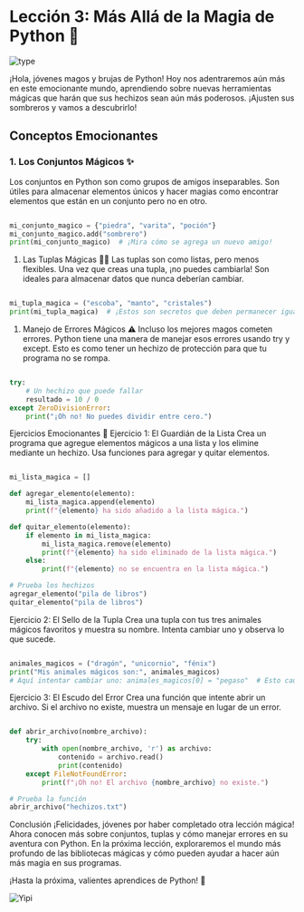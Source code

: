 
# Lección 3: Más Allá de la Magia de Python 🌌

![type](https://res.cloudinary.com/dukgkrpft/image/upload/v1731876586/lessons/Mas-alla-de-la-magia-de-python/dym1jvr2lhsu8cswdrux.avif)

¡Hola, jóvenes magos y brujas de Python! Hoy nos adentraremos aún más en este emocionante mundo, aprendiendo sobre nuevas herramientas mágicas que harán que sus hechizos sean aún más poderosos. ¡Ajusten sus sombreros y vamos a descubrirlo!

## Conceptos Emocionantes

### 1. Los Conjuntos Mágicos ✨

Los conjuntos en Python son como grupos de amigos inseparables. Son útiles para almacenar elementos únicos y hacer magias como encontrar elementos que están en un conjunto pero no en otro.

```python

mi_conjunto_magico = {"piedra", "varita", "poción"}
mi_conjunto_magico.add("sombrero")
print(mi_conjunto_magico)  # ¡Mira cómo se agrega un nuevo amigo!
```

1. Las Tuplas Mágicas 🧙‍♂️
Las tuplas son como listas, pero menos flexibles. Una vez que creas una tupla, ¡no puedes cambiarla! Son ideales para almacenar datos que nunca deberían cambiar.

```python

mi_tupla_magica = ("escoba", "manto", "cristales")
print(mi_tupla_magica)  # ¡Estos son secretos que deben permanecer iguales!
```

1. Manejo de Errores Mágicos ⚠️
Incluso los mejores magos cometen errores. Python tiene una manera de manejar esos errores usando try y except. Esto es como tener un hechizo de protección para que tu programa no se rompa.

```python

try:
    # Un hechizo que puede fallar
    resultado = 10 / 0
except ZeroDivisionError:
    print("¡Oh no! No puedes dividir entre cero.")
```

Ejercicios Emocionantes 🔮
Ejercicio 1: El Guardián de la Lista
Crea un programa que agregue elementos mágicos a una lista y los elimine mediante un hechizo. Usa funciones para agregar y quitar elementos.

```python

mi_lista_magica = []

def agregar_elemento(elemento):
    mi_lista_magica.append(elemento)
    print(f"{elemento} ha sido añadido a la lista mágica.")

def quitar_elemento(elemento):
    if elemento in mi_lista_magica:
        mi_lista_magica.remove(elemento)
        print(f"{elemento} ha sido eliminado de la lista mágica.")
    else:
        print(f"{elemento} no se encuentra en la lista mágica.")

# Prueba los hechizos
agregar_elemento("pila de libros")
quitar_elemento("pila de libros")
```

Ejercicio 2: El Sello de la Tupla
Crea una tupla con tus tres animales mágicos favoritos y muestra su nombre. Intenta cambiar uno y observa lo que sucede.

```python

animales_magicos = ("dragón", "unicornio", "fénix")
print("Mis animales mágicos son:", animales_magicos)
# Aquí intentar cambiar uno: animales_magicos[0] = "pegaso"  # Esto causará un error.
```

Ejercicio 3: El Escudo del Error
Crea una función que intente abrir un archivo. Si el archivo no existe, muestra un mensaje en lugar de un error.

```python

def abrir_archivo(nombre_archivo):
    try:
        with open(nombre_archivo, 'r') as archivo:
            contenido = archivo.read()
            print(contenido)
    except FileNotFoundError:
        print(f"¡Oh no! El archivo {nombre_archivo} no existe.")

# Prueba la función
abrir_archivo("hechizos.txt")
```

Conclusión
¡Felicidades, jóvenes por haber completado otra lección mágica! Ahora conocen más sobre conjuntos, tuplas y cómo manejar errores en su aventura con Python. En la próxima lección, exploraremos el mundo más profundo de las bibliotecas mágicas y cómo pueden ayudar a hacer aún más magia en sus programas.

¡Hasta la próxima, valientes aprendices de Python! 🌠

![Yipi](https://res.cloudinary.com/dukgkrpft/image/upload/v1729378761/lessons/felicidades-yipi/jczrx7hhw88cvrfnmiae.jpg)
